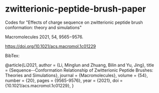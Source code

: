# zwitterionic-peptide-brush-paper
Codes for "Effects of charge sequence on zwitterionic peptide brush conformation: theory and simulations"

Macromolecules 2021, 54, 9565−9576.

https://doi.org/10.1021/acs.macromol.1c01229

BibTex:

@article{Li2021,
author = {Li, Minglun and Zhuang, Bilin and Yu, Jing},
title = {Sequence--Conformation Relationship of Zwitterionic Peptide Brushes: Theories and Simulations},
journal = {Macromolecules},
volume = {54},
number = {20},
pages = {9565-9576},
year = {2021},
doi = {10.1021/acs.macromol.1c01229},
}



